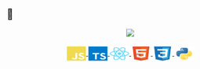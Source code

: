 ## 🤷
<div align="center">
  <a href="https://github.com/H-Leone">
  <img height="180em" src="https://github-readme-stats.vercel.app/api/top-langs/?username=H-Leone&layout=compact&langs_count=7&theme=dracula"/>
</div>
<div align="center" style="display: inline_block"><br>
  <img align="center" alt="HLN-Js" height="30" width="40" src="https://raw.githubusercontent.com/devicons/devicon/master/icons/javascript/javascript-plain.svg">
  <img align="center" alt="HLN-Ts" height="30" width="40" src="https://raw.githubusercontent.com/devicons/devicon/master/icons/typescript/typescript-plain.svg">
  <img align="center" alt="HLN-React" height="30" width="40" src="https://raw.githubusercontent.com/devicons/devicon/master/icons/react/react-original.svg">
  <img align="center" alt="HLN-HTML" height="30" width="40" src="https://raw.githubusercontent.com/devicons/devicon/master/icons/html5/html5-original.svg">
  <img align="center" alt="HLN-CSS" height="30" width="40" src="https://raw.githubusercontent.com/devicons/devicon/master/icons/css3/css3-original.svg">
  <img align="center" alt="HLN-Python" height="30" width="40" src="https://raw.githubusercontent.com/devicons/devicon/master/icons/python/python-original.svg">
</div>
